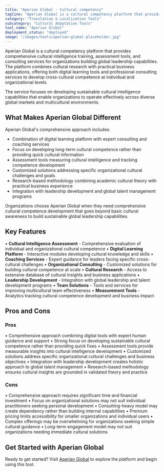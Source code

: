 ```yaml
---
title: "Aperian Global - Cultural competency"
tagline: "Aperian Global is a cultural competency platform that provides comprehensive cultural intelligence training, assessment tools, and consulting services for organizations building global leadership capabilities..."
category: "Translation & Localization Tools"
subcategory: "Cultural Adaptation Tools"
tool_name: "Aperian Global"
deployment_status: "deployed"
image: "/images/tools/aperian-global-placeholder.jpg"
---
```


Aperian Global is a cultural competency platform that provides comprehensive cultural intelligence training, assessment tools, and consulting services for organizations building global leadership capabilities. The platform combines cultural research with practical business applications, offering both digital learning tools and professional consulting services to develop cross-cultural competence at individual and organizational levels.

The service focuses on developing sustainable cultural intelligence capabilities that enable organizations to operate effectively across diverse global markets and multicultural environments.

## What Makes Aperian Global Different

Aperian Global's comprehensive approach includes:
- Combination of digital learning platform with expert consulting and coaching services
- Focus on developing long-term cultural competence rather than providing quick cultural information
- Assessment tools measuring cultural intelligence and tracking competence development
- Customized solutions addressing specific organizational cultural challenges and goals
- Research-based methodology combining academic cultural theory with practical business experience
- Integration with leadership development and global talent management programs

Organizations choose Aperian Global when they need comprehensive cultural competence development that goes beyond basic cultural awareness to build sustainable global leadership capabilities.

## Key Features

• **Cultural Intelligence Assessment** - Comprehensive evaluation of individual and organizational cultural competence
• **Digital Learning Platform** - Interactive modules developing cultural knowledge and skills
• **Coaching Services** - Expert guidance for leaders facing specific cross-cultural challenges
• **Organizational Consulting** - Customized solutions for building cultural competence at scale
• **Cultural Research** - Access to extensive database of cultural insights and business applications
• **Leadership Development** - Integration with global leadership and talent development programs
• **Team Solutions** - Tools and services for improving multicultural team effectiveness
• **Measurement Tools** - Analytics tracking cultural competence development and business impact

## Pros and Cons

### Pros
• Comprehensive approach combining digital tools with expert human guidance and support
• Strong focus on developing sustainable cultural competence rather than providing quick fixes
• Assessment tools provide measurable insights into cultural intelligence development
• Customized solutions address specific organizational cultural challenges and business objectives
• Integration with leadership development creates holistic approach to global talent management
• Research-based methodology ensures cultural insights are grounded in validated theory and practice

### Cons
• Comprehensive approach requires significant time and financial investment
• Focus on organizational solutions may not suit individual practitioners seeking personal development
• Consulting-heavy model may create dependency rather than building internal capabilities
• Premium pricing limits accessibility for smaller organizations and individual users
• Complex offerings may be overwhelming for organizations seeking simple cultural guidance
• Long-term engagement model may not suit organizations needing immediate cultural solutions

## Get Started with Aperian Global

Ready to get started? Visit [Aperian Global](https://www.aperianglobal.com/) to explore the platform and begin using this tool.